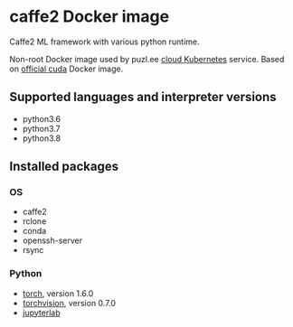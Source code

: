 # caffe2 Docker image

Caffe2 ML framework with various python runtime.

Non-root Docker image used by puzl.ee [cloud Kubernetes](https://puzl.ee) service. Based on [official cuda](https://hub.docker.com/r/nvidia/cuda) Docker image.
## Supported languages and interpreter versions
- python3.6
- python3.7
- python3.8

## Installed packages
### OS
- caffe2
- rclone
- conda
- openssh-server
- rsync

### Python
- [torch](https://pypi.org/project/torch/), version 1.6.0
- [torchvision](https://pypi.org/project/torchvision/), version 0.7.0
- [jupyterlab](https://pypi.org/project/jupyterlab/)


